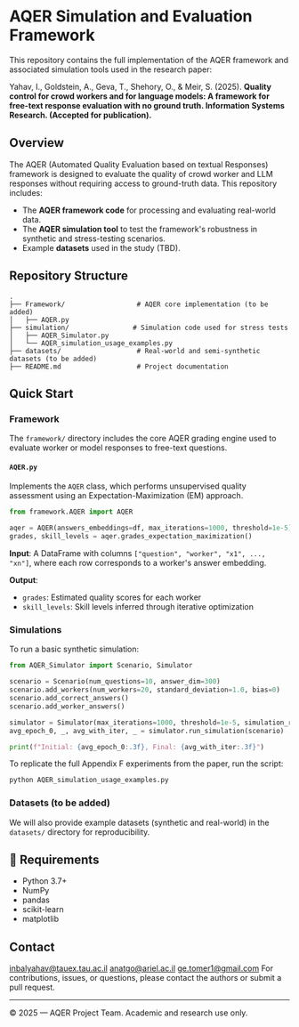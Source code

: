 
# AQER Simulation and Evaluation Framework

This repository contains the full implementation of the AQER framework and associated simulation tools used in the research paper:

Yahav, I., Goldstein, A., Geva, T., Shehory, O., & Meir, S. (2025). **Quality control for crowd workers and for language models: A framework for free-text response evaluation with no ground truth. Information Systems Research. (Accepted for publication).**

## Overview

The AQER (Automated Quality Evaluation based on textual Responses) framework is designed to evaluate the quality of crowd worker and LLM responses without requiring access to ground-truth data. This repository includes:

- The **AQER framework code** for processing and evaluating real-world data.
- The **AQER simulation tool** to test the framework's robustness in synthetic and stress-testing scenarios.
- Example **datasets** used in the study (TBD).

## Repository Structure

```
.
├── Framework/                  # AQER core implementation (to be added)
│   ├── AQER.py
├── simulation/                # Simulation code used for stress tests
│   ├── AQER_Simulator.py
│   └── AQER_simulation_usage_examples.py
├── datasets/                   # Real-world and semi-synthetic datasets (to be added)
├── README.md                   # Project documentation
```


## Quick Start

### Framework

The `framework/` directory includes the core AQER grading engine used to evaluate worker or model responses to free-text questions.

#### `AQER.py`

Implements the `AQER` class, which performs unsupervised quality assessment using an Expectation-Maximization (EM) approach.

```python
from framework.AQER import AQER

aqer = AQER(answers_embeddings=df, max_iterations=1000, threshold=1e-5)
grades, skill_levels = aqer.grades_expectation_maximization()
```

**Input**: A DataFrame with columns `["question", "worker", "x1", ..., "xn"]`, where each row corresponds to a worker's answer embedding.

**Output**:
- `grades`: Estimated quality scores for each worker
- `skill_levels`: Skill levels inferred through iterative optimization


### Simulations

To run a basic synthetic simulation:

```python
from AQER_Simulator import Scenario, Simulator

scenario = Scenario(num_questions=10, answer_dim=300)
scenario.add_workers(num_workers=20, standard_deviation=1.0, bias=0)
scenario.add_correct_answers()
scenario.add_worker_answers()

simulator = Simulator(max_iterations=1000, threshold=1e-5, simulation_repetitions=30)
avg_epoch_0, _, avg_with_iter, _ = simulator.run_simulation(scenario)

print(f"Initial: {avg_epoch_0:.3f}, Final: {avg_with_iter:.3f}")
```

To replicate the full Appendix F experiments from the paper, run the script:
```bash
python AQER_simulation_usage_examples.py
```

### Datasets (to be added)

We will also provide example datasets (synthetic and real-world) in the `datasets/` directory for reproducibility.

## 🧪 Requirements

- Python 3.7+
- NumPy
- pandas
- scikit-learn 
- matplotlib


##  Contact
inbalyahav@tauex.tau.ac.il
anatgo@ariel.ac.il
ge.tomer1@gmail.com
For contributions, issues, or questions, please contact the authors or submit a pull request.

---
© 2025 — AQER Project Team. Academic and research use only.
